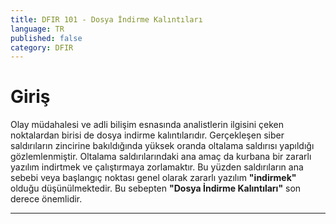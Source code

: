 ```yaml
---
title: DFIR 101 - Dosya İndirme Kalıntıları
language: TR
published: false
category: DFIR
---
```


# Giriş

Olay müdahalesi ve adli bilişim esnasında analistlerin ilgisini çeken noktalardan birisi de dosya indirme kalıntılarıdır. Gerçekleşen siber saldırıların zincirine bakıldığında yüksek oranda oltalama saldırısı yapıldığı gözlemlenmiştir. Oltalama saldırılarındaki ana amaç da kurbana bir zararlı yazılım indirtmek ve çalıştırmaya zorlamaktır. Bu yüzden saldırıların ana sebebi veya başlangıç noktası genel olarak zararlı yazılım **"indirmek"** olduğu düşünülmektedir. Bu sebepten **"Dosya İndirme Kalıntıları"** son derece önemlidir.

---

#